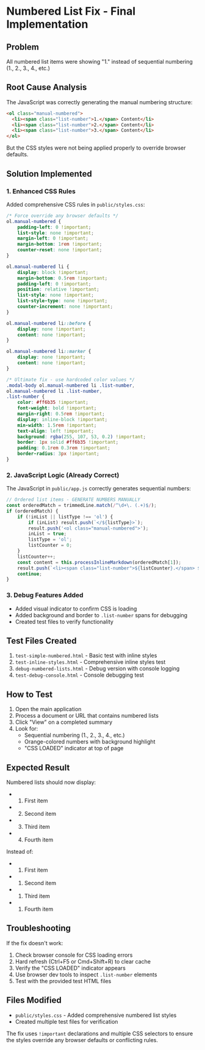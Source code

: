 # Numbered List Fix - Final Implementation

## Problem
All numbered list items were showing "1." instead of sequential numbering (1., 2., 3., 4., etc.)

## Root Cause Analysis
The JavaScript was correctly generating the manual numbering structure:
```html
<ol class="manual-numbered">
  <li><span class="list-number">1.</span> Content</li>
  <li><span class="list-number">2.</span> Content</li>
  <li><span class="list-number">3.</span> Content</li>
</ol>
```

But the CSS styles were not being applied properly to override browser defaults.

## Solution Implemented

### 1. Enhanced CSS Rules
Added comprehensive CSS rules in `public/styles.css`:

```css
/* Force override any browser defaults */
ol.manual-numbered {
    padding-left: 0 !important;
    list-style: none !important;
    margin-left: 0 !important;
    margin-bottom: 1rem !important;
    counter-reset: none !important;
}

ol.manual-numbered li {
    display: block !important;
    margin-bottom: 0.5rem !important;
    padding-left: 0 !important;
    position: relative !important;
    list-style: none !important;
    list-style-type: none !important;
    counter-increment: none !important;
}

ol.manual-numbered li::before {
    display: none !important;
    content: none !important;
}

ol.manual-numbered li::marker {
    display: none !important;
    content: none !important;
}

/* Ultimate fix - use hardcoded color values */
.modal-body ol.manual-numbered li .list-number,
ol.manual-numbered li .list-number,
.list-number {
    color: #ff6b35 !important;
    font-weight: bold !important;
    margin-right: 0.5rem !important;
    display: inline-block !important;
    min-width: 1.5rem !important;
    text-align: left !important;
    background: rgba(255, 107, 53, 0.2) !important;
    border: 1px solid #ff6b35 !important;
    padding: 0.1rem 0.3rem !important;
    border-radius: 3px !important;
}
```

### 2. JavaScript Logic (Already Correct)
The JavaScript in `public/app.js` correctly generates sequential numbers:

```javascript
// Ordered list items - GENERATE NUMBERS MANUALLY
const orderedMatch = trimmedLine.match(/^\d+\. (.+)$/);
if (orderedMatch) {
    if (!inList || listType !== 'ol') {
        if (inList) result.push(`</${listType}>`);
        result.push('<ol class="manual-numbered">');
        inList = true;
        listType = 'ol';
        listCounter = 0;
    }
    listCounter++;
    const content = this.processInlineMarkdown(orderedMatch[1]);
    result.push(`<li><span class="list-number">${listCounter}.</span> ${content}</li>`);
    continue;
}
```

### 3. Debug Features Added
- Added visual indicator to confirm CSS is loading
- Added background and border to `.list-number` spans for debugging
- Created test files to verify functionality

## Test Files Created
1. `test-simple-numbered.html` - Basic test with inline styles
2. `test-inline-styles.html` - Comprehensive inline styles test
3. `debug-numbered-lists.html` - Debug version with console logging
4. `test-debug-console.html` - Console debugging test

## How to Test
1. Open the main application
2. Process a document or URL that contains numbered lists
3. Click "View" on a completed summary
4. Look for:
   - Sequential numbering (1., 2., 3., 4., etc.)
   - Orange-colored numbers with background highlight
   - "CSS LOADED" indicator at top of page

## Expected Result
Numbered lists should now display:
- 1. First item
- 2. Second item  
- 3. Third item
- 4. Fourth item

Instead of:
- 1. First item
- 1. Second item
- 1. Third item
- 1. Fourth item

## Troubleshooting
If the fix doesn't work:
1. Check browser console for CSS loading errors
2. Hard refresh (Ctrl+F5 or Cmd+Shift+R) to clear cache
3. Verify the "CSS LOADED" indicator appears
4. Use browser dev tools to inspect `.list-number` elements
5. Test with the provided test HTML files

## Files Modified
- `public/styles.css` - Added comprehensive numbered list styles
- Created multiple test files for verification

The fix uses `!important` declarations and multiple CSS selectors to ensure the styles override any browser defaults or conflicting rules.
